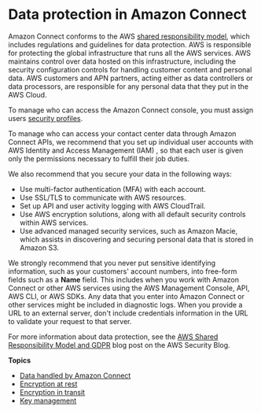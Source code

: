 # Data protection in Amazon Connect<a name="data-protection"></a>

Amazon Connect conforms to the AWS [shared responsibility model](http://aws.amazon.com/compliance/shared-responsibility-model/), which includes regulations and guidelines for data protection\. AWS is responsible for protecting the global infrastructure that runs all the AWS services\. AWS maintains control over data hosted on this infrastructure, including the security configuration controls for handling customer content and personal data\. AWS customers and APN partners, acting either as data controllers or data processors, are responsible for any personal data that they put in the AWS Cloud\.

To manage who can access the Amazon Connect console, you must assign users [security profiles](connect-security-profiles.md)\.

To manage who can access your contact center data through Amazon Connect APIs, we recommend that you set up individual user accounts with AWS Identity and Access Management \(IAM\) , so that each user is given only the permissions necessary to fulfill their job duties\. 

We also recommend that you secure your data in the following ways:
+ Use multi\-factor authentication \(MFA\) with each account\.
+ Use SSL/TLS to communicate with AWS resources\.
+ Set up API and user activity logging with AWS CloudTrail\.
+ Use AWS encryption solutions, along with all default security controls within AWS services\.
+ Use advanced managed security services, such as Amazon Macie, which assists in discovering and securing personal data that is stored in Amazon S3\.

We strongly recommend that you never put sensitive identifying information, such as your customers' account numbers, into free\-form fields such as a **Name** field\. This includes when you work with Amazon Connect or other AWS services using the AWS Management Console, API, AWS CLI, or AWS SDKs\. Any data that you enter into Amazon Connect or other services might be included in diagnostic logs\. When you provide a URL to an external server, don't include credentials information in the URL to validate your request to that server\.

For more information about data protection, see the [AWS Shared Responsibility Model and GDPR](http://aws.amazon.com/blogs/security/the-aws-shared-responsibility-model-and-gdpr/) blog post on the AWS Security Blog\.

**Topics**
+ [Data handled by Amazon Connect](data-handled-by-connect.md)
+ [Encryption at rest](encryption-at-rest.md)
+ [Encryption in transit](encryption-in-transit.md)
+ [Key management](key-management.md)